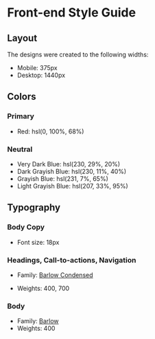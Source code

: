 # Front-end Style Guide

## Layout

The designs were created to the following widths:

- Mobile: 375px
- Desktop: 1440px

## Colors

### Primary

- Red: hsl(0, 100%, 68%)

### Neutral

- Very Dark Blue: hsl(230, 29%, 20%)
- Dark Grayish Blue: hsl(230, 11%, 40%)
- Grayish Blue: hsl(231, 7%, 65%)
- Light Grayish Blue: hsl(207, 33%, 95%)

## Typography

### Body Copy

- Font size: 18px

### Headings, Call-to-actions, Navigation

- Family: [Barlow Condensed](https://fonts.google.com/specimen/Barlow+Condensed)
<!-- font-family: 'Barlow Condensed', sans-serif; -->
- Weights: 400, 700

### Body

- Family: [Barlow](https://fonts.google.com/specimen/Barlow)
- Weights: 400
